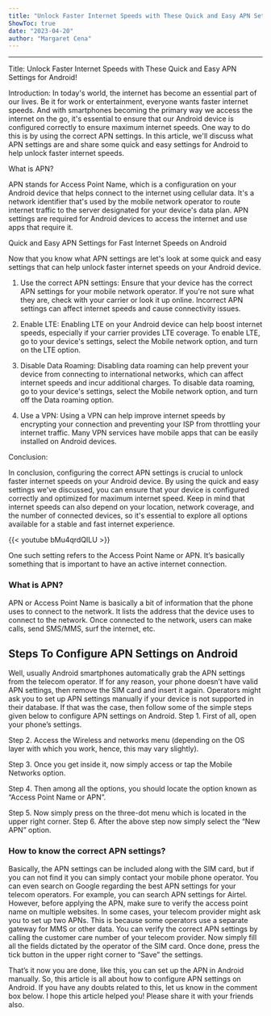 ```yaml
---
title: "Unlock Faster Internet Speeds with These Quick and Easy APN Settings for Android!"
ShowToc: true 
date: "2023-04-20"
author: "Margaret Cena"
---
```

*****
Title: Unlock Faster Internet Speeds with These Quick and Easy APN Settings for Android!

Introduction: In today's world, the internet has become an essential part of our lives. Be it for work or entertainment, everyone wants faster internet speeds. And with smartphones becoming the primary way we access the internet on the go, it's essential to ensure that our Android device is configured correctly to ensure maximum internet speeds. One way to do this is by using the correct APN settings. In this article, we'll discuss what APN settings are and share some quick and easy settings for Android to help unlock faster internet speeds.

What is APN?

APN stands for Access Point Name, which is a configuration on your Android device that helps connect to the internet using cellular data. It's a network identifier that's used by the mobile network operator to route internet traffic to the server designated for your device's data plan. APN settings are required for Android devices to access the internet and use apps that require it.

Quick and Easy APN Settings for Fast Internet Speeds on Android

Now that you know what APN settings are let's look at some quick and easy settings that can help unlock faster internet speeds on your Android device.

1. Use the correct APN settings: Ensure that your device has the correct APN settings for your mobile network operator. If you're not sure what they are, check with your carrier or look it up online. Incorrect APN settings can affect internet speeds and cause connectivity issues.

2. Enable LTE: Enabling LTE on your Android device can help boost internet speeds, especially if your carrier provides LTE coverage. To enable LTE, go to your device's settings, select the Mobile network option, and turn on the LTE option.

3. Disable Data Roaming: Disabling data roaming can help prevent your device from connecting to international networks, which can affect internet speeds and incur additional charges. To disable data roaming, go to your device's settings, select the Mobile network option, and turn off the Data roaming option.

4. Use a VPN: Using a VPN can help improve internet speeds by encrypting your connection and preventing your ISP from throttling your internet traffic. Many VPN services have mobile apps that can be easily installed on Android devices.

Conclusion:

In conclusion, configuring the correct APN settings is crucial to unlock faster internet speeds on your Android device. By using the quick and easy settings we've discussed, you can ensure that your device is configured correctly and optimized for maximum internet speed. Keep in mind that internet speeds can also depend on your location, network coverage, and the number of connected devices, so it's essential to explore all options available for a stable and fast internet experience.

{{< youtube bMu4qrdQILU >}} 



One such setting refers to the Access Point Name or APN. It’s basically something that is important to have an active internet connection.

 
### What is APN?


APN or Access Point Name is basically a bit of information that the phone uses to connect to the network.
It lists the address that the device uses to connect to the network. Once connected to the network, users can make calls, send SMS/MMS, surf the internet, etc.

 
## Steps To Configure APN Settings on Android


Well, usually Android smartphones automatically grab the APN settings from the telecom operator. If for any reason, your phone doesn’t have valid APN settings, then remove the SIM card and insert it again.
Operators might ask you to set up APN settings manually if your device is not supported in their database. If that was the case, then follow some of the simple steps given below to configure APN settings on Android.
Step 1. First of all, open your phone’s settings.

Step 2. Access the Wireless and networks menu (depending on the OS layer with which you work, hence, this may vary slightly).

Step 3. Once you get inside it, now simply access or tap the Mobile Networks option.

Step 4. Then among all the options, you should locate the option known as “Access Point Name or APN”.

Step 5. Now simply press on the three-dot menu which is located in the upper right corner.
Step 6. After the above step now simply select the “New APN” option.


 
### How to know the correct APN settings?


Basically, the APN settings can be included along with the SIM card, but if you can not find it you can simply contact your mobile phone operator.
You can even search on Google regarding the best APN settings for your telecom operators. For example, you can search APN settings for Airtel. However, before applying the APN, make sure to verify the access point name on multiple websites.
In some cases, your telecom provider might ask you to set up two APNs. This is because some operators use a separate gateway for MMS or other data. You can verify the correct APN settings by calling the customer care number of your telecom provider.
Now simply fill all the fields dictated by the operator of the SIM card. Once done, press the tick button in the upper right corner to “Save” the settings.

That’s it now you are done, like this, you can set up the APN in Android manually.
So, this article is all about how to configure APN settings on Android. If you have any doubts related to this, let us know in the comment box below. I hope this article helped you! Please share it with your friends also.




